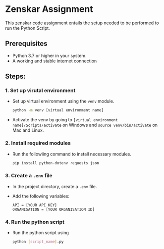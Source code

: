# Zenskar Assignment
This zenskar code assignment entails the setup needed to be performed to run the Python Script.

## Prerequisites
- Python 3.7 or higher in your system.
- A working and stable internet connection

## Steps:
### 1. Set up virutal environment
- Set up virtual environment using the ```venv``` module.
  
  ```bash
  python -m venv [virtual environment name]
- Activate the venv by going to ```[virtual environment name]/Scripts/activate``` on Windows and ```source venv/bin/activate``` on Mac and Linux.

### 2. Install required modules
- Run the followiing command to install necessary modules.

  ```python
  pip install python-dotenv requests json

### 3. Create a ```.env``` file
- In the project directory, create a ```.env``` file.
- Add the following variables:

  ```env
  API = [YOUR API KEY]
  ORGANISATION = [YOUR ORGANISATION ID]

### 4. Run the python script
- Run the python script using

  ```bash
  python [script_name].py
